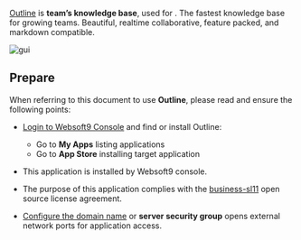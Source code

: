 [Outline](https://www.getoutline.com/) is **team’s knowledge base**, used for . The fastest knowledge base for growing teams. Beautiful, realtime collaborative, feature packed, and markdown compatible.


![gui](https://libs.websoft9.com/Websoft9/DocsPicture/zh/outline/outline-gui-websoft9.png)


## Prepare

When referring to this document to use **Outline**, please read and ensure the following points:

- [Login to Websoft9 Console](./login-console) and find or install Outline:
  - Go to **My Apps** listing applications 
  - Go to **App Store** installing target application

- This application is installed by Websoft9 console.


- The purpose of this application complies with the [business-sl11](https://mariadb.com/bsl11/) open source license agreement.


- [Configure the domain name](./domain-set) or **server security group** opens external network ports for application access.
